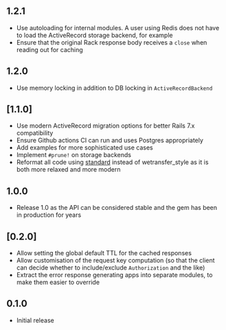 ## 1.2.1

- Use autoloading for internal modules. A user using Redis does not have to load the ActiveRecord storage backend, for example
- Ensure that the original Rack response body receives a `close` when reading out for caching

## 1.2.0

- Use memory locking in addition to DB locking in `ActiveRecordBackend`

## [1.1.0]

- Use modern ActiveRecord migration options for better Rails 7.x compatibility
- Ensure Github actions CI can run and uses Postgres appropriately
- Add examples for more sophisticated use cases
- Implement `#prune!` on storage backends
- Reformat all code using [standard](https://github.com/standardrb/standard) instead of wetransfer_style as it is both more relaxed and more modern

## 1.0.0

- Release 1.0 as the API can be considered stable and the gem has been in production for years

## [0.2.0]

- Allow setting the global default TTL for the cached responses
- Allow customisation of the request key computation (so that the client can decide whether to include/exclude `Authorization` and the like)
- Extract the error response generating apps into separate modules, to make them easier to override

## 0.1.0

- Initial release
